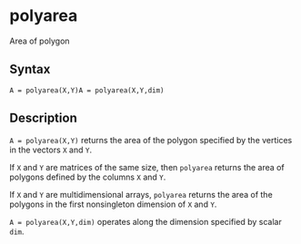 # polyarea

Area of polygon

## Syntax

```
A = polyarea(X,Y)A = polyarea(X,Y,dim)
```


## Description



`A = polyarea(X,Y)` returns the area of the polygon specified by the vertices in the vectors `X` and `Y`.

If `X` and `Y` are matrices of the same size, then `polyarea` returns the area of polygons defined by the columns `X` and `Y`.

If `X` and `Y` are multidimensional arrays, `polyarea` returns the area of the polygons in the first nonsingleton dimension of `X` and `Y`.

`A = polyarea(X,Y,dim)` operates along the dimension specified by scalar `dim`.
